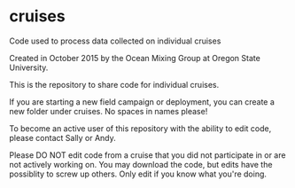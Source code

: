 # cruises
Code used to process data collected on individual cruises

Created in October 2015 by the Ocean Mixing Group at Oregon State University.

This is the repository to share code for individual cruises.

If you are starting a new field campaign or deployment, you can create a new folder under cruises. No spaces in names please! 

To become an active user of this repository with the ability to edit code, please contact Sally or Andy.

Please DO NOT edit code from a cruise that you did not participate in or are not actively working on. You may download the code, but edits have the possiblity to screw up others. Only edit if you know what you're doing.
